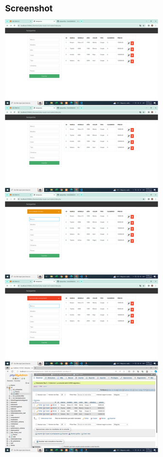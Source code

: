 # Screenshot
![](https://github.com/Chris12066/UIII-CRUD-V2/blob/5696ab375a402df690910d53b09c5ece8224ebe6/img1.png)
![](https://github.com/Chris12066/UIII-CRUD-V2/blob/5696ab375a402df690910d53b09c5ece8224ebe6/img2.png)
![](https://github.com/Chris12066/UIII-CRUD-V2/blob/5696ab375a402df690910d53b09c5ece8224ebe6/img3.png)
![](https://github.com/Chris12066/UIII-CRUD-V2/blob/5696ab375a402df690910d53b09c5ece8224ebe6/img4.png)
![](https://github.com/Chris12066/UIII-CRUD-V2/blob/5696ab375a402df690910d53b09c5ece8224ebe6/img5.png)
